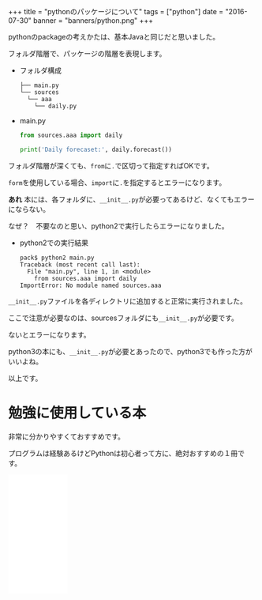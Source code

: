 +++
title = "pythonのパッケージについて"
tags = ["python"]
date = "2016-07-30"
banner = "banners/python.png"
+++

pythonのpackageの考えかたは、基本Javaと同じだと思いました。

フォルダ階層で、パッケージの階層を表現します。

<!--more-->

- フォルダ構成

    ```
    ├── main.py
    └── sources
      └── aaa
        └── daily.py
    ```

- main.py

    ```python
    from sources.aaa import daily

    print('Daily forecaset:', daily.forecast())
    ```

フォルダ階層が深くても、`from`に`.`で区切って指定すればOKです。

`form`を使用している場合、`import`に`.`を指定するとエラーになります。

**あれ** 本には、各フォルダに、`__init__.py`が必要ってあるけど、なくてもエラーにならない。

なぜ？　不要なのと思い、python2で実行したらエラーになりました。

- python2での実行結果

    ```
    pack$ python2 main.py
    Traceback (most recent call last):
      File "main.py", line 1, in <module>
        from sources.aaa import daily
    ImportError: No module named sources.aaa
    ```

`__init__.py`ファイルを各ディレクトリに追加すると正常に実行されました。

ここで注意が必要なのは、sourcesフォルダにも`__init__.py`が必要です。

ないとエラーになります。

python3の本にも、`__init__.py`が必要とあったので、python3でも作った方がいいよね。

以上です。

# 勉強に使用している本

非常に分かりやすくておすすめです。

プログラムは経験あるけどPythonは初心者って方に、絶対おすすめの１冊です。

<iframe src="//rcm-fe.amazon-adsystem.com/e/cm?lt1=_blank&bc1=000000&IS2=1&nou=1&bg1=FFFFFF&fc1=000000&lc1=0000FF&t=bmsirato-22&o=9&p=8&l=as1&m=amazon&f=ifr&ref=qf_sp_asin_til&asins=4873117380" style="width:120px;height:240px;" scrolling="no" marginwidth="0" marginheight="0" frameborder="0"></iframe>
